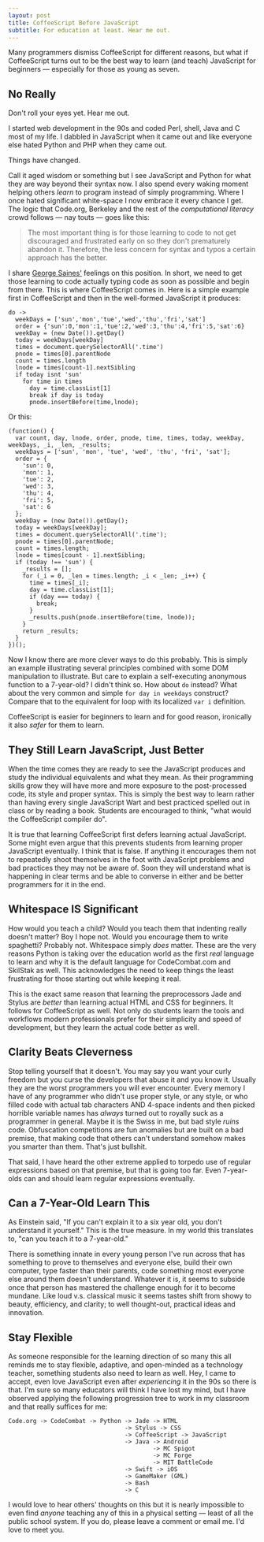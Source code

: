 ```yaml
---
layout: post
title: CoffeeScript Before JavaScript
subtitle: For education at least. Hear me out.
---
```


Many programmers dismiss CoffeeScript for different reasons, but
what if CoffeeScript turns out to be the best way to learn (and
teach) JavaScript for beginners &mdash; especially for those as
young as seven.

## No Really

Don't roll your eyes yet. Hear me out. 

I started web development in the 90s and coded Perl, shell, Java
and C most of my life. I dabbled in JavaScript when it came out and
like everyone else hated Python and PHP when they came out.

Things have changed.

Call it aged wisdom or something but I see JavaScript and Python
for what they are way beyond their syntax now. I also spend every
waking moment helping others *learn* to program instead of simply
programming. Where I once hated significant white-space I now
embrace it every chance I get. The logic that Code.org, Berkeley and the
rest of the *computational literacy* crowd follows
&mdash; nay touts &mdash; goes like this:

> The most important thing is for those learning to code to not get
> discouraged and frustrated early on so they don't prematurely abandon
> it. Therefore, the less concern for syntax and typos a certain
> approach has the better.

I share [George Saines'](http://blog.codecombat.com/3-reasons-why-computational-literacy-is-ruining-coding-education)
feelings on this position. In short, we need to get those learning
to code actually typing code as soon as possible and begin from
there. This is where CoffeeScript comes in. Here is a simple example
first in CoffeeScript and then in the well-formed JavaScript it
produces:

    do -> 
      weekDays = ['sun','mon','tue','wed','thu','fri','sat']
      order = {'sun':0,'mon':1,'tue':2,'wed':3,'thu':4,'fri':5,'sat':6}
      weekDay = (new Date()).getDay()
      today = weekDays[weekDay]
      times = document.querySelectorAll('.time')
      pnode = times[0].parentNode
      count = times.length
      lnode = times[count-1].nextSibling
      if today isnt 'sun'
        for time in times
          day = time.classList[1]
          break if day is today
          pnode.insertBefore(time,lnode);

Or this:

    (function() {
      var count, day, lnode, order, pnode, time, times, today, weekDay, weekDays, _i, _len, _results;
      weekDays = ['sun', 'mon', 'tue', 'wed', 'thu', 'fri', 'sat'];
      order = {
        'sun': 0,
        'mon': 1,
        'tue': 2,
        'wed': 3,
        'thu': 4,
        'fri': 5,
        'sat': 6
      };
      weekDay = (new Date()).getDay();
      today = weekDays[weekDay];
      times = document.querySelectorAll('.time');
      pnode = times[0].parentNode;
      count = times.length;
      lnode = times[count - 1].nextSibling;
      if (today !== 'sun') {
        _results = [];
        for (_i = 0, _len = times.length; _i < _len; _i++) {
          time = times[_i];
          day = time.classList[1];
          if (day === today) {
            break;
          }
          _results.push(pnode.insertBefore(time, lnode));
        }
        return _results;
      }
    })();

Now I know there are more clever ways to do this probably. This is
simply an example illustrating several principles combined with
some DOM manipulation to illustrate. But care to explain a
self-executing anonymous function to a 7-year-old?  I didn't think
so. How about `do` instead?  What about the very common and simple
`for day in weekdays` construct?  Compare that to the equivalent
for loop with its localized `var i` definition.

CoffeeScript is easier for beginners to learn and for good reason,
ironically it also *safer* for them to learn. 

## They Still Learn JavaScript, Just Better

When the time comes they are ready to see the JavaScript produces
and study the individual equivalents and what they mean. As their
programming skills grow they will have more and more exposure to
the post-processed code, its style and proper syntax. This is simply
the best way to learn rather than having every single JavaScript
Wart and best practiced spelled out in class or by reading a book.
Students are encouraged to think, "what would the CoffeeScript
compiler do".

It is true that learning CoffeeScript first defers learning actual
JavaScript. Some might even argue that this prevents students from
learning proper JavaScript eventually. I think that is false. If
anything it encourages them not to repeatedly shoot themselves in
the foot with JavaScript problems and bad practices they may not
be aware of.  Soon they will understand what is happening in clear
terms and be able to converse in either and be better programmers
for it in the end.

## Whitespace IS Significant

How would you teach a child? Would you teach them that indenting
really doesn't matter? Boy I hope not.  Would you encourage them
to write spaghetti? Probably not. Whitespace simply *does* matter.
These are the very reasons Python is taking over the education world
as the first *real* language to learn and why it is the default
language for CodeCombat.com and SkilStak as well. This acknowledges
the need to keep things the least frustrating for those starting
out while keeping it real.

This is the exact same reason that learning the preprocessors Jade
and Stylus are *better* than learning actual HTML and CSS for
beginners. It follows for CoffeeScript as well. Not only do students
learn the tools and workflows modern professionals prefer for their
simplicity and speed of development, but they learn the actual code
better as well.

## Clarity Beats Cleverness

Stop telling yourself that it doesn't. You may say you want your
curly freedom but you curse the developers that abuse it and you
know it.  Usually they are the worst programmers you will ever
encounter.  Every memory I have of any programmer who didn't use
proper style, or any style, or who filled code with actual tab
characters AND 4-space indents and then picked horrible variable
names has *always* turned out to royally suck as a programmer in
general. Maybe it is the Swiss in me, but bad style *ruins* code.
Obfuscation competitions are fun anomalies but are built on a bad
premise, that making code that others can't understand somehow makes
you smarter than them.  That's just bullshit.

That said, I have heard the other extreme applied to torpedo use
of regular expressions based on that premise, but that is going too
far.  Even 7-year-olds can and should learn regular expressions
eventually.

## Can a 7-Year-Old Learn This

As Einstein said, "If you can't explain it to a six year old, you don't
understand it yourself." This is the true measure. In my world this translates to, "can you teach it
to a 7-year-old."

There is something innate in every young person I've run across
that has something to prove to themselves and everyone else, build
their own computer, type faster than their parents, code something
most everyone else around them doesn't understand. Whatever it is,
it seems to subside once that person has mastered the challenge
enough for it to become mundane. Like loud v.s. classical music it
seems tastes shift from showy to beauty, efficiency, and clarity; to well
thought-out, practical ideas and innovation.

## Stay Flexible

As someone responsible for the learning direction of so many this
all reminds me to stay flexible, adaptive, and open-minded as a
technology teacher, something students also need to learn as well.
Hey, I came to accept, even love JavaScript even after *experiencing*
it in the 90s so there is that.  I'm sure so many educators will
think I have lost my mind, but I have observed applying the following
progression tree to work in my classroom and that really suffices
for me:

    Code.org -> CodeCombat -> Python -> Jade -> HTML
                                     -> Stylus -> CSS
                                     -> CoffeeScript -> JavaScript
                                     -> Java -> Android
                                             -> MC Spigot
                                             -> MC Forge
                                             -> MIT BattleCode
                                     -> Swift -> iOS
                                     -> GameMaker (GML)
                                     -> Bash
                                     -> C

I would love to hear others' thoughts on this but it is nearly
impossible to even find *anyone* teaching any of this in a physical
setting &mdash; least of all the public school system. If you do, please
leave a comment or email me. I'd love to meet you.

